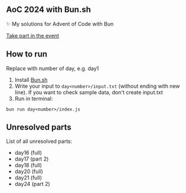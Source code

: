 ## AoC 2024 with Bun.sh

✨ My solutions for Advent of Code with Bun

[Take part in the event](https://adventofcode.com/2024)

## How to run

Replace <number> with number of day, e.g. day1

1. Install [Bun.sh](https://bun.sh/)
2. Write your input to `day<number>/input.txt` (without ending with new line). If you want to check sample data, don't create input.txt
3. Run in terminal:

```
bun run day<number>/index.js
```

## Unresolved parts

List of all unresolved parts:

- day16 (full)
- day17 (part 2)
- day18 (full)
- day20 (full)
- day21 (full)
- day24 (part 2)
